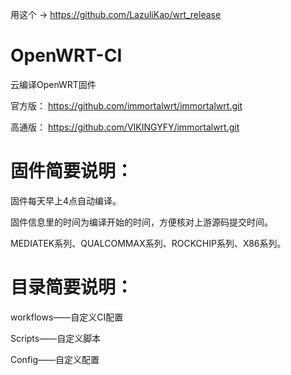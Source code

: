 用这个 -> https://github.com/LazuliKao/wrt_release 



# OpenWRT-CI
云编译OpenWRT固件

官方版：
https://github.com/immortalwrt/immortalwrt.git

高通版：
https://github.com/VIKINGYFY/immortalwrt.git

# 固件简要说明：

固件每天早上4点自动编译。

固件信息里的时间为编译开始的时间，方便核对上游源码提交时间。

MEDIATEK系列、QUALCOMMAX系列、ROCKCHIP系列、X86系列。

# 目录简要说明：

workflows——自定义CI配置

Scripts——自定义脚本

Config——自定义配置
